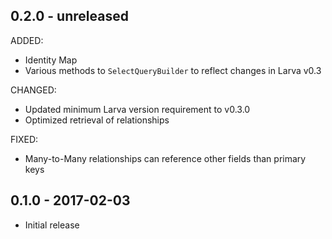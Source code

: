 ## 0.2.0 - unreleased

ADDED:

- Identity Map
- Various methods to `SelectQueryBuilder` to reflect changes in Larva v0.3

CHANGED:

- Updated minimum Larva version requirement to v0.3.0
- Optimized retrieval of relationships

FIXED:

- Many-to-Many relationships can reference other fields than primary keys

## 0.1.0 - 2017-02-03

- Initial release
